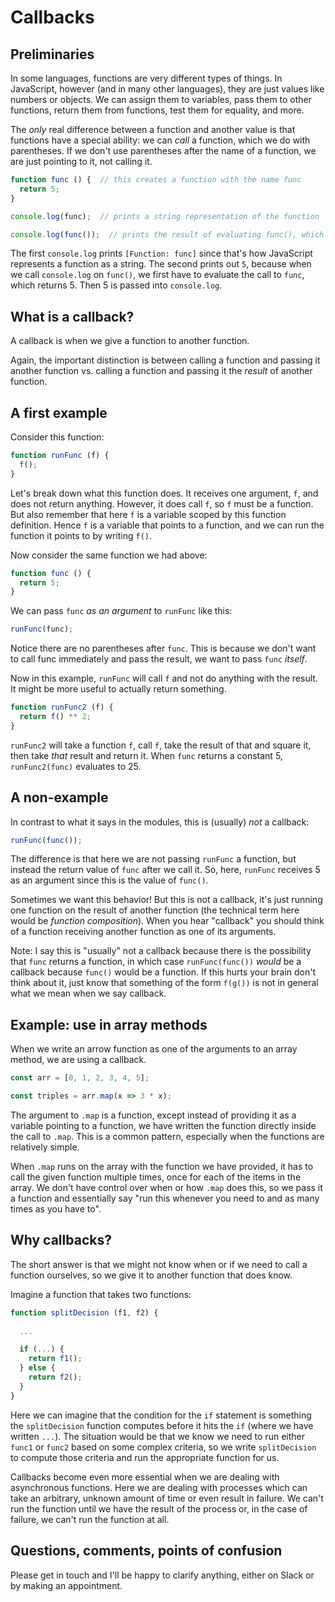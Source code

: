 

# Callbacks


## Preliminaries

In some languages, functions are very different types of things.
In JavaScript, however (and in many other languages), they are just values like numbers or objects.
We can assign them to variables, pass them to other functions, return them from functions, test them for equality, and more.

The *only* real difference between a function and another value is that functions have a special ability:
we can *call* a function, which we do with parentheses.
If we don't use parentheses after the name of a function, we are just pointing to it, not calling it.

```js
function func () {  // this creates a function with the name func
  return 5;
}

console.log(func);  // prints a string representation of the function

console.log(func());  // prints the result of evaluating func(), which entails calling the func function
```

The first `console.log` prints `[Function: func]` since that's how JavaScript represents a function as a string.
The second prints out `5`, because when we call `console.log` on `func()`, we first have to evaluate
the call to `func`, which returns 5. Then 5 is passed into `console.log`.



## What is a callback?

A callback is when we give a function to another function.

Again, the important distinction is between calling a function and passing it another function
vs. calling a function and passing it the *result* of another function.




## A first example

Consider this function:

```js
function runFunc (f) {
  f();
}
```

Let's break down what this function does.
It receives one argument, `f`, and does not return anything.
However, it does call `f`, so `f` must be a function.
But also remember that here `f` is a variable scoped by this function definition.
Hence `f` is a variable that points to a function, and we can run the function it points to by writing `f()`.

Now consider the same function we had above:

```js
function func () {
  return 5;
}
```

We can pass `func` *as an argument* to `runFunc` like this:

```js
runFunc(func);
```

Notice there are no parentheses after `func`.
This is because we don't want to call func immediately and pass the result,
we want to pass `func` *itself*.

Now in this example, `runFunc` will call `f` and not do anything with the result.
It might be more useful to actually return something.

```js
function runFunc2 (f) {
  return f() ** 2;
}
```

`runFunc2` will take a function `f`, call `f`, take the result of that and square it, then take *that* result and return it.
When `func` returns a constant 5, `runFunc2(func)` evaluates to 25.




## A non-example

In contrast to what it says in the modules, this is (usually) *not* a callback:

```js
runFunc(func());
```

The difference is that here we are not passing `runFunc` a function,
but instead the return value of `func` after we call it.
So, here, `runFunc` receives 5 as an argument since this is the value of `func()`.

Sometimes we want this behavior! But this is not a callback,
it's just running one function on the result of another function (the technical term here would be *function composition*).
When you hear "callback" you should think of a function receiving another function as one of its arguments.


Note: I say this is "usually" not a callback because there is the possibility that `func` returns a function,
in which case `runFunc(func())` *would* be a callback because `func()` would be a function.
If this hurts your brain don't think about it, just know that something of the form `f(g())`
is not in general what we mean when we say callback.






## Example: use in array methods

When we write an arrow function as one of the arguments to an array method, we are using a callback.

```js
const arr = [0, 1, 2, 3, 4, 5];

const triples = arr.map(x => 3 * x);
```

The argument to `.map` is a function, except instead of providing it as a variable pointing to a function,
we have written the function directly inside the call to `.map`.
This is a common pattern, especially when the functions are relatively simple.

When `.map` runs on the array with the function we have provided, it has to call the given function multiple times,
once for each of the items in the array. We don't have control over when or how `.map` does this, so we pass it a function
and essentially say "run this whenever you need to and as many times as you have to".




## Why callbacks?

The short answer is that we might not know when or if we need to call a function ourselves,
so we give it to another function that does know.

Imagine a function that takes two functions:

```js
function splitDecision (f1, f2) {
  
  ...

  if (...) {
    return f1();
  } else {
    return f2();
  }
}
```

Here we can imagine that the condition for the `if` statement is something the `splitDecision` function computes
before it hits the `if` (where we have written `...`).
The situation would be that we know we need to run either `func1` or `func2` based on some complex criteria,
so we write `splitDecision` to compute those criteria and run the appropriate function for us.




Callbacks become even more essential when we are dealing with asynchronous functions.
Here we are dealing with processes which can take an arbitrary, unknown amount of time or even result in failure.
We can't run the function until we have the result of the process or, in the case of failure, we can't run the function at all.





## Questions, comments, points of confusion

Please get in touch and I'll be happy to clarify anything,
either on Slack or by making an appointment.






